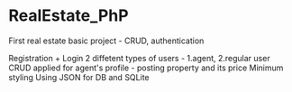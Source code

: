 # RealEstate_PhP
First real estate basic project - CRUD, authentication


Registration + Login
2 diffetent types of users - 1.agent, 2.regular user
CRUD applied for agent's profile - posting property and its price
Minimum styling 
Using JSON for DB and SQLite
